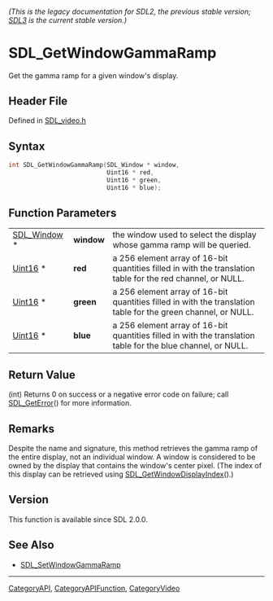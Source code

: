 ###### (This is the legacy documentation for SDL2, the previous stable version; [SDL3](https://wiki.libsdl.org/SDL3/) is the current stable version.)
# SDL_GetWindowGammaRamp

Get the gamma ramp for a given window's display.

## Header File

Defined in [SDL_video.h](https://github.com/libsdl-org/SDL/blob/SDL2/include/SDL_video.h)

## Syntax

```c
int SDL_GetWindowGammaRamp(SDL_Window * window,
                           Uint16 * red,
                           Uint16 * green,
                           Uint16 * blue);
```

## Function Parameters

|                            |            |                                                                                                               |
| -------------------------- | ---------- | ------------------------------------------------------------------------------------------------------------- |
| [SDL_Window](SDL_Window) * | **window** | the window used to select the display whose gamma ramp will be queried.                                       |
| [Uint16](Uint16) *         | **red**    | a 256 element array of 16-bit quantities filled in with the translation table for the red channel, or NULL.   |
| [Uint16](Uint16) *         | **green**  | a 256 element array of 16-bit quantities filled in with the translation table for the green channel, or NULL. |
| [Uint16](Uint16) *         | **blue**   | a 256 element array of 16-bit quantities filled in with the translation table for the blue channel, or NULL.  |

## Return Value

(int) Returns 0 on success or a negative error code on failure; call
[SDL_GetError](SDL_GetError)() for more information.

## Remarks

Despite the name and signature, this method retrieves the gamma ramp of the
entire display, not an individual window. A window is considered to be
owned by the display that contains the window's center pixel. (The index of
this display can be retrieved using
[SDL_GetWindowDisplayIndex](SDL_GetWindowDisplayIndex)().)

## Version

This function is available since SDL 2.0.0.

## See Also

- [SDL_SetWindowGammaRamp](SDL_SetWindowGammaRamp)

----
[CategoryAPI](CategoryAPI), [CategoryAPIFunction](CategoryAPIFunction), [CategoryVideo](CategoryVideo)

